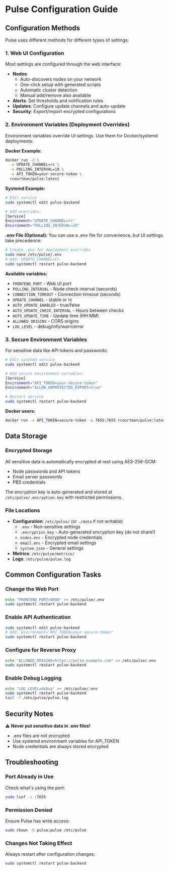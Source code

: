 # Pulse Configuration Guide

## Configuration Methods

Pulse uses different methods for different types of settings:

### 1. Web UI Configuration
Most settings are configured through the web interface:
- **Nodes**: 
  - Auto-discovers nodes on your network
  - One-click setup with generated scripts
  - Automatic cluster detection
  - Manual add/remove also available
- **Alerts**: Set thresholds and notification rules  
- **Updates**: Configure update channels and auto-update
- **Security**: Export/import encrypted configurations

### 2. Environment Variables (Deployment Overrides)
Environment variables override UI settings. Use them for Docker/systemd deployments:

**Docker Example:**
```bash
docker run -d \
  -e UPDATE_CHANNEL=rc \
  -e POLLING_INTERVAL=10 \
  -e API_TOKEN=your-secure-token \
  rcourtman/pulse:latest
```

**Systemd Example:**
```bash
# Edit service
sudo systemctl edit pulse-backend

# Add overrides:
[Service]
Environment="UPDATE_CHANNEL=rc"
Environment="POLLING_INTERVAL=10"
```

**.env File (Optional):**
You can use a .env file for convenience, but UI settings take precedence:
```bash
# Create .env for deployment overrides
sudo nano /etc/pulse/.env
# Add: UPDATE_CHANNEL=rc
sudo systemctl restart pulse-backend
```

**Available variables:**
- `FRONTEND_PORT` - Web UI port
- `POLLING_INTERVAL` - Node check interval (seconds)
- `CONNECTION_TIMEOUT` - Connection timeout (seconds)
- `UPDATE_CHANNEL` - stable or rc
- `AUTO_UPDATE_ENABLED` - true/false
- `AUTO_UPDATE_CHECK_INTERVAL` - Hours between checks
- `AUTO_UPDATE_TIME` - Update time (HH:MM)
- `ALLOWED_ORIGINS` - CORS origins
- `LOG_LEVEL` - debug/info/warn/error

### 3. Secure Environment Variables
For sensitive data like API tokens and passwords:

```bash
# Edit systemd service
sudo systemctl edit pulse-backend

# Add secure environment variables:
[Service]
Environment="API_TOKEN=your-secure-token"
Environment="ALLOW_UNPROTECTED_EXPORT=true"

# Restart service
sudo systemctl restart pulse-backend
```

**Docker users:**
```bash
docker run -e API_TOKEN=secure-token -p 7655:7655 rcourtman/pulse:latest
```

## Data Storage

### Encrypted Storage
All sensitive data is automatically encrypted at rest using AES-256-GCM:
- Node passwords and API tokens
- Email server passwords  
- PBS credentials

The encryption key is auto-generated and stored at `/etc/pulse/.encryption.key` with restricted permissions.

### File Locations
- **Configuration**: `/etc/pulse/` (or `./data` if not writable)
  - `.env` - Non-sensitive settings
  - `.encryption.key` - Auto-generated encryption key (do not share!)
  - `nodes.enc` - Encrypted node credentials
  - `email.enc` - Encrypted email settings
  - `system.json` - General settings
- **Metrics**: `/etc/pulse/metrics/`
- **Logs**: `/etc/pulse/pulse.log`

## Common Configuration Tasks

### Change the Web Port
```bash
echo "FRONTEND_PORT=8080" >> /etc/pulse/.env
sudo systemctl restart pulse-backend
```

### Enable API Authentication
```bash
sudo systemctl edit pulse-backend
# Add: Environment="API_TOKEN=your-secure-token"
sudo systemctl restart pulse-backend
```

### Configure for Reverse Proxy
```bash
echo "ALLOWED_ORIGINS=https://pulse.example.com" >> /etc/pulse/.env
sudo systemctl restart pulse-backend
```

### Enable Debug Logging
```bash
echo "LOG_LEVEL=debug" >> /etc/pulse/.env
sudo systemctl restart pulse-backend
tail -f /etc/pulse/pulse.log
```

## Security Notes

⚠️ **Never put sensitive data in .env files!**
- .env files are not encrypted
- Use systemd environment variables for API_TOKEN
- Node credentials are always stored encrypted

## Troubleshooting

### Port Already in Use
Check what's using the port:
```bash
sudo lsof -i :7655
```

### Permission Denied
Ensure Pulse has write access:
```bash
sudo chown -R pulse:pulse /etc/pulse
```

### Changes Not Taking Effect
Always restart after configuration changes:
```bash
sudo systemctl restart pulse-backend
```